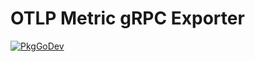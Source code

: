 # OTLP Metric gRPC Exporter

[![PkgGoDev](https://pkg.go.dev/badge/go.opentelemetry.io/otel/exporters/otlp/otlpmetric/otlpmetricgrpc)](https://pkg.go.dev/go.opentelemetry.io/otel/exporters/otlp/otlpmetric/otlpmetricgrpc)
